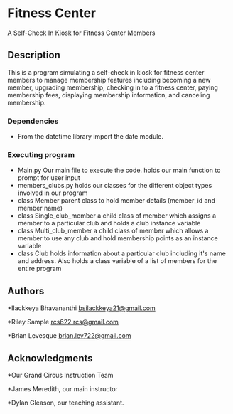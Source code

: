 # Fitness Center

A Self-Check In Kiosk for Fitness Center Members

## Description

This is a program simulating a self-check in kiosk for fitness center members to manage membership features including becoming a new member, upgrading membership, checking in to a fitness center, paying membership fees, displaying membership information, and canceling membership.

### Dependencies

* From the datetime library import the date module.

### Executing program

* Main.py
  Our main file to execute the code. holds our main function to prompt for user input
* members_clubs.py
  holds our classes for the different object types involved in our program
* class Member
  parent class to hold member details (member_id and member name)
* class Single_club_member
  a child class of member which assigns a member to a particular club and holds a club instance variable
* class Multi_club_member
  a child class of member which allows a member to use any club and hold membership points as an instance variable
* class Club
  holds information about a particular club including it's name and address. Also holds a class variable of a list of members for the entire 
  program

  

## Authors

*Ilackkeya Bhavananthi bsilackkeya21@gmail.com

*Riley Sample rcs622.rcs@gmail.com

*Brian Levesque brian.lev722@gmail.com

## Acknowledgments

*Our Grand Circus Instruction Team 

*James Meredith, our main instructor

*Dylan Gleason, our teaching assistant.
